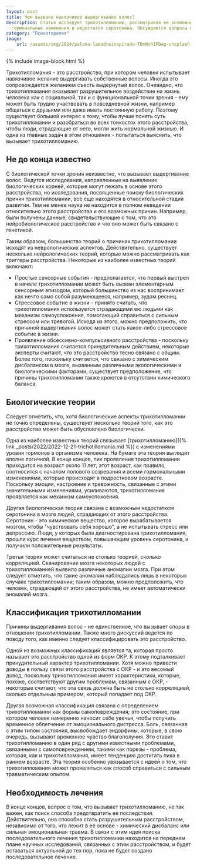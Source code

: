 ```yaml
---
layout: post
title: Чем вызвано навязчивое выдергивание волос?
description: Статья исследует трихотилломанию, рассматривая ее возможные биологические и психологические причины, такие как 
  гормональные изменения и недостаток серотонина. Обсуждаются вопросы классификации и необходимость разработки эффективных методов лечения.
category: "Психотерапия"
image:
    url: /assets/img/2024/paloma-lamadreinspirada-TBmNnhIFDeg-unsplash.webp
---
```



{% include image-block.html %}

Трихотилломания - это расстройство, при котором человек испытывает навязчивое желание выдергивать собственные волосы. Иногда это сопровождается желанием съесть 
выдернутый волос. Очевидно, что трихотилломания оказывает разрушительное воздействие на жизнь человека как с социальной, так и с функциональной точки зрения - ему 
может быть трудно участвовать в повседневной жизни, например общаться с друзьями или даже иметь постоянную работу. Поэтому существует большой интерес к тому, 
чтобы лучше понять суть трихотилломании и разобраться во всех тонкостях этого расстройства, чтобы люди, страдающие от него, могли жить нормальной жизнью. 
И одна из главных задач в этом отношении - попытаться выяснить, что вызывает трихотилломанию.

## Не до конца известно
С биологической точки зрения неизвестно, что вызывает выдергивание волос. Ведутся исследования, направленные на выявление биологических корней, которые
могут лежать в основе этого расстройства, но исследования, посвященные поиску биологических причин трихотилломании, все еще находятся в относительной 
стадии развития. Тем не менее наука не находится в полном неведении относительно этого расстройства и его возможных причин. Например, были получены данные, 
свидетельствующие о том, что это нейробиологическое расстройство и что оно может быть связано с генетикой.

Таким образом, большинство теорий о причинах трихотилломании исходят из неврологических аспектов. Действительно, существует несколько нейрологических теорий, 
которые можно рассматривать как триггеры расстройства. Некоторые из наиболее известных теорий включают:
- Простые сенсорные события - предполагается, что первый выстрел в начале трихотилломании может быть вызван элементарным сенсорным эпизодом, который 
большинство из нас воспринимает как нечто само собой разумеющееся, например, зудом ресниц.
- Стрессовое событие в жизни - принято считать, что трихотилломания используется страдающими ею людьми как механизм самоуспокоения, помогающий 
справиться с сильным стрессом или тревогой. Исходя из этого, можно предположить, что причиной выдергивания волос может стать какое-либо стрессовое событие в жизни.
- Проявление обсессивно-компульсивного расстройства - поскольку трихотилломания считается принудительным действием, некоторые эксперты считают, что это расстройство тесно связано с общим. 
Более того, поскольку считается, что  связано с химическим дисбалансом в мозге, вызванным различными экологическими и биологическими факторами, 
существует предположение, что причины трихотилломании также кроются в отсутствии химического баланса.

## Биологические теории
Следует отметить, что, хотя биологические аспекты трихотилломании не точно определены, существует несколько теорий того, как это расстройство может быть обусловлено биологически.  

Одна из наиболее известных теорий связывает [трихотилломанию]({% link _posts/2022/2022-12-21-trichotillomania.md %}) с изменениями уровня гормонов в организме человека. 
На бумаге эта теория выглядит вполне логичной. В конце концов, пик проявления трихотилломании приходится на возраст около 11 лет; этот возраст, как правило, соотносится с началом полового 
созревания и всеми гормональными изменениями, которые происходят в подростковом возрасте. Поскольку эмоции, настроение и тревожность, связанные с этими значительными изменениями, 
усиливаются, трихотилломания проявляется как механизм самоуспокоения.  

Другая биологическая теория связана с возможным недостатком серотонина в мозге людей, страдающих от этого расстройства. Серотонин - это химическое вещество, которое вырабатывается мозгом, 
чтобы "чувствовать себя хорошо", а не испытывать стресс или депрессию. Люди, у которых была диагностирована трихотилломания, прошли курс лечения веществом, повышающим уровень серотонина,
и получили положительные результаты.  

Третья теория может считаться не столько теорией, сколько корреляцией. Сканирование мозга некоторых людей с трихотилломанией выявило различные аномалии мозга. При этом следует отметить, 
что такие аномалии наблюдались лишь в некоторых случаях трихотилломании; таким образом, можно предположить, что человек, страдающий от этого расстройства, не имеет автоматически аномалий мозга.

## Классификация трихотилломании
Причины выдергивания волос - не единственное, что вызывает споры в отношении трихотилломании. Также много дискуссий ведется по поводу того, как именно следует классифицировать это расстройство.

Одной из возможных классификаций является та, которая просто называет это расстройство одной из форм ОКР. К этому подталкивает принудительный характер трихотилломании. Хотя можно
привести доводы в пользу связи этого расстройства с ОКР - и это весомый довод, поскольку трихотилломания имеет характеристики, которые, похоже, соответствуют другим проблемам,
связанным с ОКР, - некоторые считают, что эта связь должна быть не столько корреляцией, сколько отдельным примером, который попадает под ОКР.

Другая возможная классификация связана с определением трихотилломании как формы самоповреждения; это состояние, при котором человек намеренно наносит себе увечья, чтобы получить 
временное облегчение от эмоционального дистресса. Боль, связанная с этим типом состояния, высвобождает эндорфины, которые, в свою очередь, вызывают временное чувство благополучия. 
Это ставит трихотилломанию в один ряд с другими известными проблемами, связанными с самоповреждением, такими как порезы - проблема, которая, как и трихотилломания, имеет тенденцию 
достигать пика в раннем возрасте. Эта теория особенно увязывается с идеей о том, что трихотилломания может проявляться как способ справиться с сильным травматическим опытом.


## Необходимость лечения
В конце концов, вопрос о том, что вызывает трихотилломанию, не так важен, как поиск способа предотвратить ее последствия. Действительно, она способна стать разрушительным расстройством, 
независимо от того, что лежит в ее основе - химический дисбаланс или сильная эмоциональная травма. В связи с этим идея поиска последовательного лечения трихотилломании находится на 
переднем плане научных исследований, связанных с этим расстройством, и будет оставаться актуальной до тех пор, пока не будет создано последовательное лечение.
